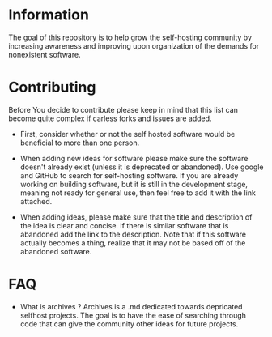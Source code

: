 # Information

The goal of this repository is to help grow the self-hosting community by increasing awareness and improving upon organization of the demands for nonexistent software.


# Contributing

Before You decide to contribute please keep in mind that this list can become quite complex if carless forks and issues are added.

* First, consider whether or not the self hosted software would be beneficial to more than one person.

* When adding new ideas for software please make sure the software doesn't already exist (unless it is deprecated or abandoned). Use google and GitHub to search for self-hosting software. If you are already working on building software, but it is still in the development stage, meaning not ready for general use, then feel free to add it with the link attached.

* When adding ideas, please make sure that the title and description of the idea is clear and concise. If there is similar software that is abandoned add the link to the description. Note that if this software actually becomes a thing, realize that it may not be based off of the abandoned software.

# FAQ

* What is archives ?
Archives is a .md dedicated towards depricated selfhost projects. The goal is to have the ease of searching through code that can give the community other ideas for future projects.
